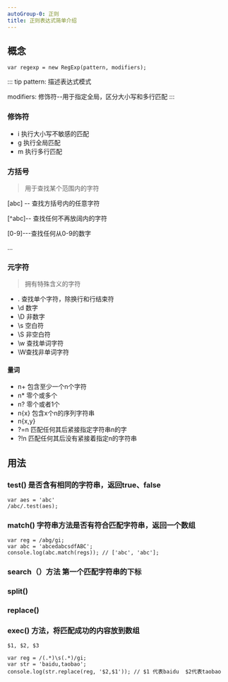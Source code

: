```yaml
---
autoGroup-0: 正则
title: 正则表达式简单介绍
---
```


## 概念

```
var regexp = new RegExp(pattern, modifiers);
```
::: tip
pattern: 描述表达式模式

modifiers: 修饰符--用于指定全局，区分大小写和多行匹配
:::

### 修饰符
+ i 执行大小写不敏感的匹配
+ g 执行全局匹配
+ m 执行多行匹配

### 方括号
> 用于查找某个范围内的字符

[abc] -- 查找方括号内的任意字符

[^abc]-- 查找任何不再放阔内的字符

[0-9]---查找任何从0-9的数字

...

### 元字符

> 拥有特殊含义的字符

+ . 查找单个字符，除换行和行结束符
+ \d 数字
+ \D 非数字
+ \s 空白符
+ \S 非空白符
+ \w 查找单词字符
+ \W查找非单词字符

#### 量词

+ n+ 包含至少一个n个字符
+ n* 零个或多个
+ n? 零个或者1个
+ n{x} 包含x个n的序列字符串
+ n{x,y}
+ ?=n 匹配任何其后紧接指定字符串n的字
+ ?!n 匹配任何其后没有紧接着指定n的字符串

## 用法

### test() 是否含有相同的字符串，返回true、false

```
var aes = 'abc'
/abc/.test(aes);
```

### match() 字符串方法是否有符合匹配字符串，返回一个数组

```
var reg = /abg/gi;
var abc = 'abcedabcsdfABC';
console.log(abc.match(regs)); // ['abc', 'abc'];
```

### search（）方法 第一个匹配字符串的下标
### split()
### replace()
### exec() 方法，将匹配成功的内容放到数组

```
$1, $2, $3

var reg = /(.*)\s(.*)/gi;
var str = 'baidu,taobao';
console.log(str.replace(reg, '$2,$1')); // $1 代表baidu  $2代表taobao
```
